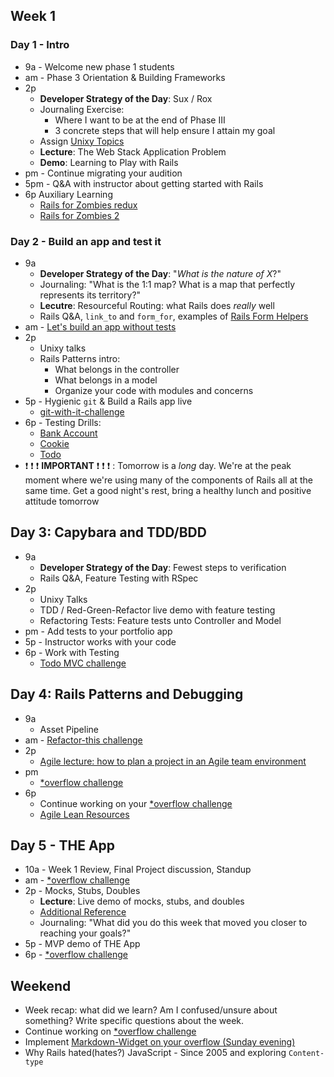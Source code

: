 ## Week 1

### Day 1 - Intro

- 9a - Welcome new phase 1 students
- am - Phase 3 Orientation &amp; Building Frameworks
- 2p
  - **Developer Strategy of the Day**:  Sux / Rox
  - Journaling Exercise:
    - Where I want to be at the end of Phase III
    - 3 concrete steps that will help ensure I attain my goal
  - Assign [Unixy Topics](../../../unixy_topics.md)
  - **Lecture**: The Web Stack Application Problem
  - **Demo**: Learning to Play with Rails
- pm - Continue migrating your audition
- 5pm - Q&amp;A with instructor about getting started with Rails
- 6p Auxiliary Learning
  - [Rails for Zombies redux](https://www.codeschool.com/courses/rails-for-zombies-redux)
  - [Rails for Zombies 2](https://www.codeschool.com/courses/rails-for-zombies-2)

### Day 2 - Build an app and test it

- 9a
  - **Developer Strategy of the Day**:  "_What is the nature of X_?"
  - Journaling:  "What is the 1:1 map?  What is a map that perfectly represents its territory?"
  - **Lecutre**: Resourceful Routing: what Rails does _really_ well
  - Rails Q&amp;A, `link_to` and `form_for`, examples of [Rails Form Helpers](http://guides.rubyonrails.org/form_helpers.html)
- am - [Let's build an app without tests](../../../../sinatra-to-rails-pick-1-of-3-challenge)
- 2p
  - Unixy talks
  - Rails Patterns intro:
    - What belongs in the controller
    - What belongs in a model
    - Organize your code with modules and concerns
- 5p - Hygienic `git` &amp; Build a Rails app live
  - [git-with-it-challenge](../../../../git-with-it-challenge)
- 6p - Testing Drills:
  - [Bank Account](../../../../rspec-drill-bank-account-challenge)
  - [Cookie](../../../../rspec-drill-test-a-cookie-challenge)
  - [Todo](../../../../rspec-drill-simple-todo-challenge)
- :exclamation: :exclamation: :exclamation: **IMPORTANT** :exclamation: :exclamation: :exclamation: : Tomorrow is a _long_ day.  We're at the peak moment where we're using many of the components of Rails all at the same time.  Get a good night's rest, bring a healthy lunch and positive attitude tomorrow

## Day 3: Capybara and TDD/BDD
- 9a
  - **Developer Strategy of the Day**:  Fewest steps to verification
  - Rails Q&amp;A, Feature Testing with RSpec
- 2p
  - Unixy Talks
  - TDD / Red-Green-Refactor live demo with feature testing
  - Refactoring Tests: Feature tests unto Controller and Model
- pm - Add tests to your portfolio app
- 5p - Instructor works with your code
- 6p - Work with Testing
    - [Todo MVC challenge](../../../../todomvc-rails-challenge)

## Day 4: Rails Patterns and Debugging
- 9a
  - Asset Pipeline
- am - [Refactor-this challenge](../../../../refactor-this-challenge)
- 2p
  - [Agile lecture: how to plan a project in an Agile team environment](./discussions/agile_outline.md)
- pm
  - [*overflow challenge](../../../../overflow-challenge)
- 6p
  - Continue working on your [*overflow challenge](../../../../overflow-challenge)
  - [Agile Lean Resources](https://gist.github.com/jeffreywescott/5223873)

## Day 5 - THE App
- 10a - Week 1 Review, Final Project discussion, Standup
- am - [*overflow challenge](../../../../overflow-challenge)
- 2p - Mocks, Stubs, Doubles
    - **Lecture**: Live demo of mocks, stubs, and doubles
    - [Additional Reference](./discussions/mocks-stubs-doubles/README.md)
  - Journaling: "What did you do this week that moved you closer to reaching
    your goals?"
- 5p - MVP demo of THE App
- 6p - [*overflow challenge](../../../../overflow-challenge)

## Weekend

- Week recap: what did we learn? Am I confused/unsure about something? Write specific questions about the week.
- Continue working on [*overflow challenge](../../../../overflow-challenge)
- Implement [Markdown-Widget on your overflow (Sunday evening)](../../../../markdown-widget-challenge)
- Why Rails hated(hates?) JavaScript - Since 2005 and exploring `Content-type`
